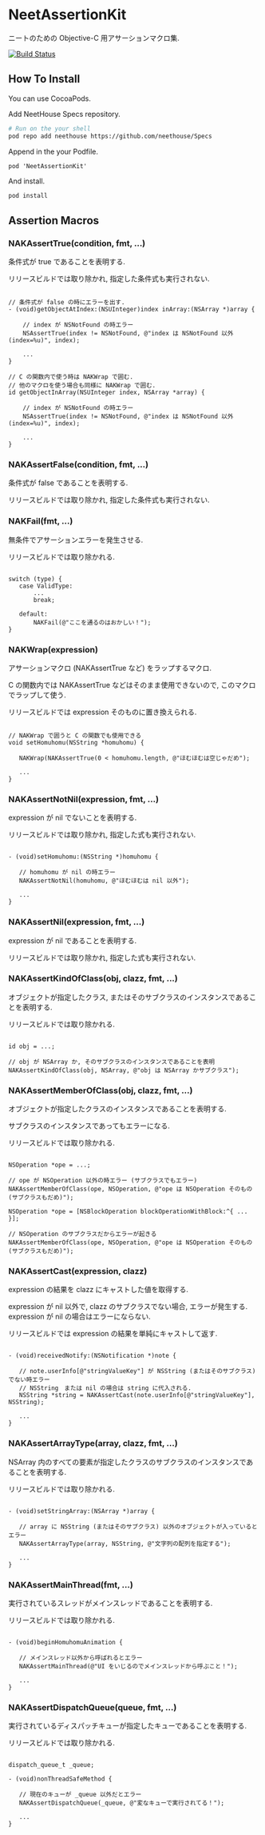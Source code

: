 NeetAssertionKit
================

ニートのための Objective-C 用アサーションマクロ集.

[![Build Status](https://travis-ci.org/neethouse/NeetAssertionKit.svg)](https://travis-ci.org/neethouse/NeetAssertionKit)

## How To Install

You can use CocoaPods.

Add NeetHouse Specs repository.

```sh
# Run on the your shell
pod repo add neethouse https://github.com/neethouse/Specs
```

Append in the your Podfile.

```
pod 'NeetAssertionKit'
```

And install.

```sh
pod install
```

## Assertion Macros

### NAKAssertTrue(condition, fmt, ...)

条件式が true であることを表明する.

リリースビルドでは取り除かれ, 指定した条件式も実行されない.

```objc

// 条件式が false の時にエラーを出す.
- (void)getObjectAtIndex:(NSUInteger)index inArray:(NSArray *)array {

    // index が NSNotFound の時エラー
    NSAssertTrue(index != NSNotFound, @"index は NSNotFound 以外 (index=%u)", index);

    ...
}

// C の関数内で使う時は NAKWrap で囲む.
// 他のマクロを使う場合も同様に NAKWrap で囲む.
id getObjectInArray(NSUInteger index, NSArray *array) {

    // index が NSNotFound の時エラー
    NSAssertTrue(index != NSNotFound, @"index は NSNotFound 以外 (index=%u)", index);

    ...
}
```

### NAKAssertFalse(condition, fmt, ...)

条件式が false であることを表明する.

リリースビルドでは取り除かれ, 指定した条件式も実行されない.

### NAKFail(fmt, ...)

無条件でアサーションエラーを発生させる.

リリースビルドでは取り除かれる.

```objc

switch (type) {
   case ValidType:
       ...
       break;

   default:
       NAKFail(@"ここを通るのはおかしい！");
}
```


### NAKWrap(expression)

アサーションマクロ (NAKAssertTrue など) をラップするマクロ.

C の関数内では NAKAssertTrue などはそのまま使用できないので, このマクロでラップして使う.

リリースビルドでは expression そのものに置き換えられる.

```objc

// NAKWrap で囲うと C の関数でも使用できる
void setHomuhomu(NSString *homuhomu) {

   NAKWrap(NAKAssertTrue(0 < homuhomu.length, @"ほむほむは空じゃだめ");

   ...
}
```



### NAKAssertNotNil(expression, fmt, ...)

expression が nil でないことを表明する.

リリースビルドでは取り除かれ, 指定した式も実行されない.

```objc

- (void)setHomuhomu:(NSString *)homuhomu {

   // homuhomu が nil の時エラー
   NAKAssertNotNil(homuhomu, @"ほむほむは nil 以外");

   ...
}
```

### NAKAssertNil(expression, fmt, ...)

expression が nil であることを表明する.

リリースビルドでは取り除かれ, 指定した式も実行されない.

### NAKAssertKindOfClass(obj, clazz, fmt, ...)

オブジェクトが指定したクラス, またはそのサブクラスのインスタンスであることを表明する.

リリースビルドでは取り除かれる.

```objc

id obj = ...;

// obj が NSArray か, そのサブクラスのインスタンスであることを表明
NAKAssertKindOfClass(obj, NSArray, @"obj は NSArray かサブクラス");
```


### NAKAssertMemberOfClass(obj, clazz, fmt, ...)

オブジェクトが指定したクラスのインスタンスであることを表明する.

サブクラスのインスタンスであってもエラーになる.

リリースビルドでは取り除かれる.

```objc

NSOperation *ope = ...;

// ope が NSOperation 以外の時エラー (サブクラスでもエラー)
NAKAssertMemberOfClass(ope, NSOperation, @"ope は NSOperation そのもの (サブクラスもだめ)");
```

```objc
NSOperation *ope = [NSBlockOperation blockOperationWithBlock:^{ ... }];

// NSOperation のサブクラスだからエラーが起きる
NAKAssertMemberOfClass(ope, NSOperation, @"ope は NSOperation そのもの (サブクラスもだめ)");
```


### NAKAssertCast(expression, clazz)

expression の結果を clazz にキャストした値を取得する.

expression が nil 以外で, clazz のサブクラスでない場合, エラーが発生する.
expression が nil の場合はエラーにならない.

リリースビルドでは expression の結果を単純にキャストして返す.

```objc

- (void)receivedNotify:(NSNotification *)note {

   // note.userInfo[@"stringValueKey"] が NSString (またはそのサブクラス) でない時エラー
   // NSString　または nil の場合は string に代入される.
   NSString *string = NAKAssertCast(note.userInfo[@"stringValueKey"], NSString);

   ...
}
```


### NAKAssertArrayType(array, clazz, fmt, ...)

NSArray 内のすべての要素が指定したクラスのサブクラスのインスタンスであることを表明する.

リリースビルドでは取り除かれる.

```objc

- (void)setStringArray:(NSArray *)array {

   // array に NSString (またはそのサブクラス) 以外のオブジェクトが入っているとエラー
   NAKAssertArrayType(array, NSString, @"文字列の配列を指定する");

   ...
}
```


### NAKAssertMainThread(fmt, ...)

実行されているスレッドがメインスレッドであることを表明する.

リリースビルドでは取り除かれる.

```objc

- (void)beginHomuhomuAnimation {

   // メインスレッド以外から呼ばれるとエラー
   NAKAssertMainThread(@"UI をいじるのでメインスレッドから呼ぶこと！");

   ...
}
```


### NAKAssertDispatchQueue(queue, fmt, ...)

実行されているディスパッチキューが指定したキューであることを表明する.

リリースビルドでは取り除かれる.

```objc

dispatch_queue_t _queue;

- (void)nonThreadSafeMethod {

   // 現在のキューが _queue 以外だとエラー
   NAKAssertDispatchQueue(_queue, @"変なキューで実行されてる！");

   ...
}
```

